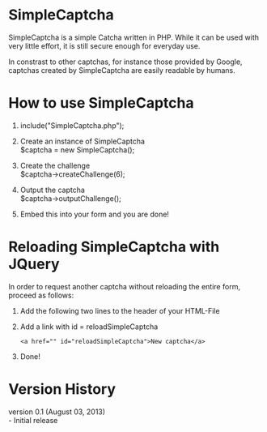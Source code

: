SimpleCaptcha
=============

SimpleCaptcha is a simple Catcha written in PHP. 
While it can be used with very little effort, it is 
still secure enough for everyday use.

In constrast to other captchas, for instance those provided by Google, 
captchas created by SimpleCaptcha are easily readable by 
humans. 



How to use SimpleCaptcha
========================
1. include("SimpleCaptcha.php");

2. Create an instance of SimpleCaptcha<br/>
   $captcha = new SimpleCaptcha();  

3. Create the challenge<br/>
   $captcha->createChallenge(6);

4. Output the captcha<br/>
   $captcha->outputChallenge();

5. Embed this into your form and you are done!



Reloading SimpleCaptcha with JQuery
===================================
In order to request another captcha without 
reloading the entire form, proceed as follows:

1. Add the following two lines to the header of your HTML-File<br/>
   <script type='text/javascript' src='http://code.jquery.com/jquery-latest.min.js'></script>
   <script type='text/javascript' src='simplecaptcha.js'></script>    

2. Add a link with id = reloadSimpleCaptcha<br/>
   ```
   <a href="" id="reloadSimpleCaptcha">New captcha</a>

3. Done!


Version History
===============
version 0.1 (August 03, 2013)<br/>
    - Initial release
